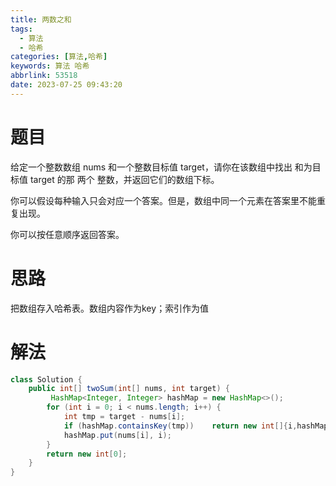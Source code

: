 ```yaml
---
title: 两数之和
tags:
  - 算法
  - 哈希
categories: [算法,哈希]
keywords: 算法 哈希
abbrlink: 53518
date: 2023-07-25 09:43:20
---
```

# 题目
给定一个整数数组 nums 和一个整数目标值 target，请你在该数组中找出 和为目标值 target  的那 两个 整数，并返回它们的数组下标。

你可以假设每种输入只会对应一个答案。但是，数组中同一个元素在答案里不能重复出现。

你可以按任意顺序返回答案。
# 思路
把数组存入哈希表。数组内容作为key；索引作为值

# 解法
```java
class Solution {
    public int[] twoSum(int[] nums, int target) {
         HashMap<Integer, Integer> hashMap = new HashMap<>();
        for (int i = 0; i < nums.length; i++) {
            int tmp = target - nums[i];
            if (hashMap.containsKey(tmp))    return new int[]{i,hashMap.get(tmp)};
            hashMap.put(nums[i], i);
        }
        return new int[0];
    }
}
```